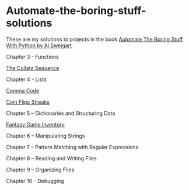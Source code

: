 # Automate-the-boring-stuff-solutions

These are my solutions to projects in the book [Automate The Boring Stuff With Python by Al Sweigart](https://automatetheboringstuff.com/#toc)

Chapter 3 - Functions

   [The Collatz Sequence](https://github.com/clementrr/Automate-the-boring-stuff-solutions/blob/master/collatz-sequence.ipynb)

Chapter 4 - Lists

   [Comma Code](https://github.com/clementrr/Automate-the-boring-stuff-solutions/blob/master/comma-code.ipynb)
   
   [Coin Flips Streaks](https://github.com/clementrr/Automate-the-boring-stuff-solutions/blob/master/coin-flip-streaks.ipynb)
    

Chapter 5 – Dictionaries and Structuring Data

   [Fantasy Game Inventory](https://github.com/clementrr/automate-the-boring-stuff-solutions/blob/master/fantasy-game-inventory.ipynb)

Chapter 6 – Manipulating Strings



Chapter 7 – Pattern Matching with Regular Expressions



Chapter 8 – Reading and Writing Files



Chapter 9 – Organizing Files



Chapter 10 – Debugging

